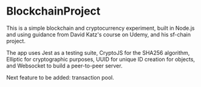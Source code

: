 # BlockchainProject

This is a simple blockchain and cryptocurrency experiment, built in Node.js and using guidance from David Katz's course on Udemy, and his sf-chain project.

The app uses Jest as a testing suite, CryptoJS for the SHA256 algorithm, Elliptic for cryptographic purposes, UUID for unique ID creation for objects, and Websocket to build a peer-to-peer server.

Next feature to be added: transaction pool.